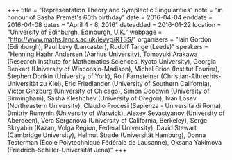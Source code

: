 +++
title = "Representation Theory and Symplectic Singularities"
note = "in honour of Sasha Premet's 60th birthday"
date = 2016-04-04
enddate = 2016-04-08
dates = "April 4 - 8, 2016"
dateadded = 2016-01-22
location = "University of Edinburgh, Edinburgh, U.K."
webpage = "http://www.maths.lancs.ac.uk/levyp/RTSS/"
organisers = "Iain Gordon (Edinburgh), Paul Levy (Lancaster), Rudolf Tange (Leeds)"
speakers = "Henning Haahr Andersen (Aarhus University), Tomoyuki Arakawa (Research Institute for Mathematics Sciences, Kyoto University), Georgia Benkart (University of Wisconsin-Madison), Michel Brion (Institut Fourier), Stephen Donkin (University of York),  Rolf Farnsteiner (Christian-Albrechts-Universität zu Kiel), Eric Friedlander (University of Southern California), Victor Ginzburg (University of Chicago), Simon Goodwin (University of Birmingham), Sasha Kleshchev (University of Oregon), Ivan Losev (Northeastern University), Claudio Procesi (Sapienza - Università di Roma), Dmitriy Rumynin (University of Warwick), Alexey Sevastyanov (University of Aberdeen), Vera Serganova (University of California, Berkeley), Serge Skryabin (Kazan, Volga Region, Federal University), David Stewart (Cambridge University), Helmut Strade (Universität Hamburg), Donna Testerman (École Polytechnique Fédérale de Lausanne), Oksana Yakimova (Friedrich-Schiller-Universität Jena)"
+++
